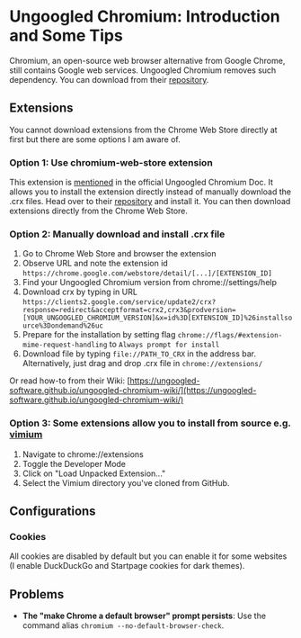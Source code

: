 # Ungoogled Chromium: Introduction and Some Tips

Chromium, an open-source web browser alternative from Google Chrome, still contains Google web services. Ungoogled Chromium removes such dependency. You can download from their [repository](https://github.com/Eloston/ungoogled-chromium).

## Extensions

You cannot download extensions from the Chrome Web Store directly at first but there are some options I am aware of.

### Option 1: Use chromium-web-store extension

This extension is [mentioned](https://ungoogled-software.github.io/ungoogled-chromium-wiki/faq) in the official Ungoogled Chromium Doc. It allows you to install the extension directly instead of manually download the .crx files. Head over to their [repository](https://github.com/NeverDecaf/chromium-web-store) and install it. You can then download extensions directly from the Chrome Web Store.

### Option 2: Manually download and install .crx file

1. Go to Chrome Web Store and browser the extension
2. Observe URL and note the extension id `https://chrome.google.com/webstore/detail/[...]/[EXTENSION_ID]`
3. Find your Ungoogled Chromium version from chrome://settings/help
4. Download crx by typing in URL `https://clients2.google.com/service/update2/crx?response=redirect&acceptformat=crx2,crx3&prodversion=[YOUR_UNGOOGLED_CHROMIUM_VERSION]&x=id%3D[EXTENSION_ID]%26installsource%3Dondemand%26uc`
5. Prepare for the installation by setting flag `chrome://flags/#extension-mime-request-handling` to `Always prompt for install`
6. Download file by typing `file://PATH_TO_CRX` in the address bar. Alternatively, just drag and drop .crx file in `chrome://extensions/`

Or read how-to from their Wiki: [https://ungoogled-software.github.io/ungoogled-chromium-wiki/](https://ungoogled-software.github.io/ungoogled-chromium-wiki/)

### Option 3: Some extensions allow you to install from source e.g. [vimium](https://github.com/philc/vimium)

1. Navigate to chrome://extensions
2. Toggle the Developer Mode
3. Click on "Load Unpacked Extension..."
4. Select the Vimium directory you've cloned from GitHub.

## Configurations

### Cookies

All cookies are disabled by default but you can enable it for some websites (I enable DuckDuckGo and Startpage cookies for dark themes).

## Problems

- **The "make Chrome a default browser" prompt persists**: Use the command alias `chromium --no-default-browser-check`.

